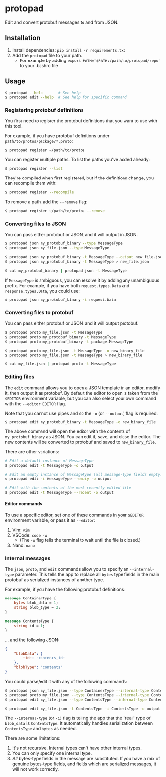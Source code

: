 # protopad

Edit and convert protobuf messages to and from JSON.

## Installation

1.  Install dependencies: `pip install -r requirements.txt`
2.  Add the `protopad` file to your path.
    -   For example by adding `export PATH="$PATH:/path/to/protopad/repo"` to your .bashrc file

## Usage

```bash
$ protopad --help       # See help
$ protopad edit --help  # See help for specific command
```

### Registering protobuf definitions

You first need to register the protobuf definitions that you want to use with this tool.

For example, if you have protobuf definitions under `path/to/protos/package/*.proto`:

```bash
$ protopad register ~/path/to/protos
```

You can register multiple paths. To list the paths you've added already:

```bash
$ protopad register --list
```

They're compiled when first registered, but if the definitions change, you can recompile them with:

```bash
$ protopad register --recompile
```

To remove a path, add the `--remove` flag:

```bash
$ protopad register ~/path/to/protos --remove
```

### Converting files to JSON

You can pass either protobuf or JSON, and it will output in JSON.

```bash
$ protopad json my_protobuf_binary --type MessageType
$ protopad json my_file.json --type MessageType

$ protopad json my_protobuf_binary -t MessageType --output new_file.json
$ protopad json my_protobuf_binary -t MessageType > new_file.json

$ cat my_protobuf_binary | protopad json -t MessageType
```

If `MessageType` is ambiguous, you can resolve it by adding any unambiguous prefix. For example, if you have both `request.types.Data` and `response.types.Data`, you could use:

```bash
$ protopad json my_protobuf_binary -t request.Data
```

### Converting files to protobuf

You can pass either protobuf or JSON, and it will output protobuf.

```bash
$ protopad proto my_file.json -t MessageType
$ protopad proto my_protobuf_binary -t MessageType
$ protopad proto my_protobuf_binary -t package.MessageType

$ protopad proto my_file.json -t MessageType -o new_binary_file
$ protopad proto my_file.json -t MessageType > new_binary_file

$ cat my_file.json | protopad proto -t MessageType
```

### Editing files

The `edit` command allows you to open a JSON template in an editor, modify it, then output it as protobuf. By default the editor to open is taken from the `$EDITOR` environment variable, but you can also select your own command with the `--editor EDITOR` flag.

Note that you cannot use pipes and so the `-o` (or `--output`) flag is required.

```bash
$ protopad edit my_protobuf_binary -t MessageType -o new_binary_file
```

The above command will open the editor with the contents of `my_protobuf_binary` as JSON. You can edit it, save, and close the editor. The new contents will be converted to protobuf and saved to `new_binary_file`.

There are other variations:

```bash
# Edit a default instance of MessageType
$ protopad edit -t MessageType -o output

# Edit an empty instance of MessageType (all message-type fields empty)
$ protopad edit -t MessageType --empty -o output

# Edit with the contents of the most recently edited file
$ protopad edit -t MessageType --recent -o output
```

#### Editor commands

To use a specific editor, set one of these commands in your `$EDITOR` environment variable, or pass it as `--editor`:

1.  Vim: `vim`
2.  VSCode: `code -w`
    -   (The `-w` flag tells the terminal to wait until the file is closed.)
3.  Nano: `nano`

### Internal messages

The `json`, `proto`, and `edit` commands allow you to specify an `--internal-type` parameter. This tells the app to replace all `bytes` type fields in the main protobuf as serialized instances of another type.

For example, if you have the following protobuf definitions:

```proto
message ContainerType {
    bytes blob_data = 1;
    string blob_type = 2;
}

message ContentsType {
    string id = 1;
}
```

... and the following JSON:

```json
{
    "blobData": {
        "id": "contents_id"
    },
    "blobType": "contents"
}
```

You could parse/edit it with any of the following commands:

```bash
$ protopad json my_file.json --type ContainerType --internal-type ContentsType
$ protopad proto my_file.json --type ContentsType --internal-type ContentsType
$ protopad edit my_file.json --type ContentsType --internal-type ContentsType -o output

$ protopad edit my_file.json -t ContentsType -i ContentsType -o output
```

The `--internal-type` (or `-i`) flag is telling the app that the "real" type of `blob_data` is `ContentsType`. It automatically handles serialization between `ContentsType` and `bytes` as needed.

There are some limitations:

1.  It's not recursive. Internal types can't have other internal types.
2.  You can only specify one internal type.
3.  _All_ bytes-type fields in the message are substituted. If you have a mix of genuine bytes-type fields, and fields which are serialized messages, it will not work correctly.
